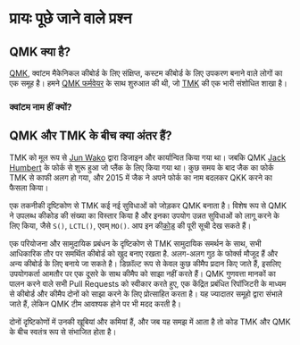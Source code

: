 # प्रायः पूछे जाने वाले प्रश्न

## QMK क्या है?

[QMK](https://github.com/qmk), क्वांटम मैकेनिकल कीबोर्ड के लिए संक्षिप्त, कस्टम कीबोर्ड के लिए उपकरण बनाने वाले लोगों का एक समूह है। हमने [QMK फर्मवेयर](https://github.com/qmk/qmk_firmware) के साथ शुरुआत की थी, जो [TMK](https://github.com/tmk/tmk_keyboard) की एक भारी संशोधित शाखा है।

### क्वांटम नाम हीं क्यों?

<!-- FIXME -->

## QMK और TMK के बीच क्या अंतर हैं?

TMK को मूल रूप से [Jun Wako](https://github.com/tmk) द्वारा डिजाइन और कार्यान्वित किया गया था। जबकि QMK [Jack Humbert](https://github.com/jackhumbert) के फोर्क से शुरू हुआ जो प्लैंक के लिए किया गया था‍‍‍‍‍‍। कुछ समय के बाद जैक का फोर्क TMK से काफी अलग हो गया, और 2015 में जैक ने अपने फोर्क का नाम बदलकर QKK करने का फैसला किया।

एक तकनीकी दृष्टिकोण से TMK कई नई सुविधाओं को जोड़कर QMK बनाता है। विशेष रूप से QMK ने उपलब्ध कीकोड की संख्या का विस्तार किया है और इनका उपयोग उन्नत सुविधाओं को लागू करने के लिए किया, जैसे `S()`, `LCTL()`, एवम् `MO()`. आप इन क[ीकोड़](keycodes.md) की पूरी सूची देख सकते हैं।

एक परियोजना और सामुदायिक प्रबंधन के दृष्टिकोण से TMK सामुदायिक समर्थन के साथ, सभी आधिकारिक तौर पर समर्थित कीबोर्ड को खुद बनाए रखता है. अलग-अलग गुठ के फोर्क्स मौजूद हैं और अन्य कीबोर्ड के लिए बनाये जा सकते है। डिफ़ॉल्ट रूप से केवल कुछ कीमैप प्रदान किए जाते हैं, इसलिए उपयोगकर्ता आमतौर पर एक दूसरे के साथ कीमैप को साझा नहीं करते हैं। QMK गुणवत्ता मानकों का पालन करने वाले सभी Pull Requests को स्वीकार करते हुए, एक केंद्रित प्रबंधित रिपॉजिटरी के माध्यम से कीबोर्ड और कीमैप दोनों को साझा करने के लिए प्रोत्साहित करता है। यह ज्यादातर समूहो द्वारा संभाले जाते हैं, लेकिन QMK टीम आवश्यक होने पर भी मदद करती है।

दोनों दृष्टिकोणों में उनकी खूबियां और कमियां हैं, और जब यह समझ में आता है तो कोड TMK और QMK के बीच स्वतंत्र रूप से संभाजित होता है।
